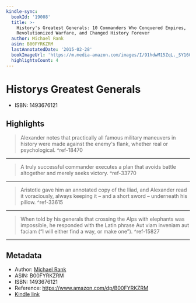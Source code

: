 ```yaml
---
kindle-sync:
  bookId: '19008'
  title: >-
    History's Greatest Generals: 10 Commanders Who Conquered Empires,
    Revolutionized Warfare, and Changed History Forever
  author: Michael Rank
  asin: B00FYRKZRM
  lastAnnotatedDate: '2015-02-28'
  bookImageUrl: 'https://m.media-amazon.com/images/I/91hdwM15ZqL._SY160.jpg'
  highlightsCount: 4
---
```

# Historys Greatest Generals

* ISBN: 1493676121

## Highlights
> Alexander notes that practically all famous military maneuvers in history were made against the enemy's flank, whether real or psychological. ^ref-18470

---
> A truly successful commander executes a plan that avoids battle altogether and merely seeks victory. ^ref-33770

---
> Aristotle gave him an annotated copy of the Iliad, and Alexander read it voraciously, always keeping it – and a short sword – underneath his pillow. ^ref-33615

---
> When told by his generals that crossing the Alps with elephants was impossible, he responded with the Latin phrase Aut viam inveniam aut faciam (“I will either find a way, or make one”). ^ref-15827

---

## Metadata
* Author: [Michael Rank](https://www.amazon.comundefined)
* ASIN: B00FYRKZRM
* ISBN: 1493676121
* Reference: https://www.amazon.com/dp/B00FYRKZRM
* [Kindle link](kindle://book?action=open&asin=B00FYRKZRM)

